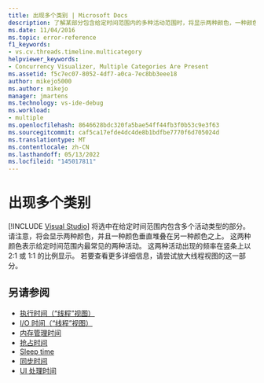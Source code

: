 ```yaml
---
title: 出现多个类别 | Microsoft Docs
description: 了解某部分包含给定时间范围内的多种活动范围时，将显示两种颜色，一种颜色垂直堆叠在另一种颜色上。
ms.date: 11/04/2016
ms.topic: error-reference
f1_keywords:
- vs.cv.threads.timeline.multicategory
helpviewer_keywords:
- Concurrency Visualizer, Multiple Categories Are Present
ms.assetid: f5c7ec07-8052-4df7-a0ca-7ec8bb3eee18
author: mikejo5000
ms.author: mikejo
manager: jmartens
ms.technology: vs-ide-debug
ms.workload:
- multiple
ms.openlocfilehash: 8646628bdc320fa5bae54ff44fb3f0b53c9e3f63
ms.sourcegitcommit: caf5ca17efde4dc4de8b1bdfbe7770f6d705024d
ms.translationtype: MT
ms.contentlocale: zh-CN
ms.lasthandoff: 05/13/2022
ms.locfileid: "145017811"
---
```

# <a name="multiple-categories-are-present"></a>出现多个类别

 [!INCLUDE [Visual Studio](~/includes/applies-to-version/vs-windows-only.md)]
将选中在给定时间范围内包含多个活动类型的部分。 请注意，将会显示两种颜色，并且一种颜色垂直堆叠在另一种颜色之上。 这两种颜色表示给定时间范围内最常见的两种活动。 这两种活动出现的频率在竖条上以 2:1 或 1:1 的比例显示。 若要查看更多详细信息，请尝试放大线程视图的这一部分。

## <a name="see-also"></a>另请参阅
- [执行时间（“线程”视图）](../profiling/threads-view-timeline-reports.md#execution-time-threads-view)
- [I/O 时间（“线程”视图）](../profiling/threads-view-timeline-reports.md#io-time-threads-view)
- [内存管理时间](../profiling/threads-view-timeline-reports.md#memory-management-time)
- [抢占时间](../profiling/threads-view-timeline-reports.md#preemption-time)
- [Sleep time](../profiling/threads-view-timeline-reports.md#sleep-time)
- [同步时间](../profiling/threads-view-timeline-reports.md#synchronization-time)
- [UI 处理时间](../profiling/threads-view-timeline-reports.md#ui-processing-time)